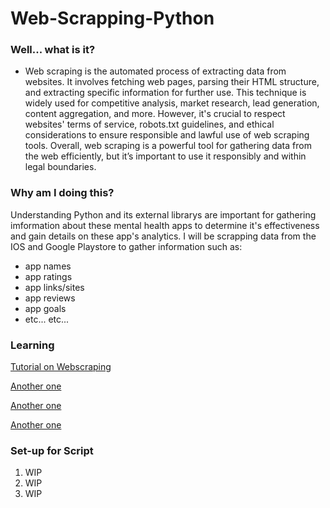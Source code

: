 # Web-Scrapping-Python

### Well... what is it?
- Web scraping is the automated process of extracting data from websites. It involves fetching web pages, parsing their HTML structure, and extracting specific information for further use. This technique is widely used for competitive analysis, market research, lead generation, content aggregation, and more. However, it's crucial to respect websites' terms of service, robots.txt guidelines, and ethical considerations to ensure responsible and lawful use of web scraping tools. Overall, web scraping is a powerful tool for gathering data from the web efficiently, but it’s important to use it responsibly and within legal boundaries.

### Why am I doing this?
Understanding Python and its external librarys are important for gathering imformation about these mental health apps to determine it's effectiveness and gain details on these app's analytics. I will be scrapping data from the IOS and Google Playstore to gather information such as: 
- app names
- app ratings
- app links/sites
- app reviews
- app goals
- etc... etc...

 ### Learning
[Tutorial on Webscraping](https://github.com/RyanTren/Web-Scrapping-Python/blob/main/tutorial.md)

[Another one](https://www.youtube.com/watch?v=CHUxmVVH2AQ)

[Another one](https://www.youtube.com/watch?v=QhD015WUMxE)

[Another one](https://www.youtube.com/watch?v=8dTpNajxaH0)

### Set-up for Script
  1) WIP
  2) WIP
  3) WIP 
